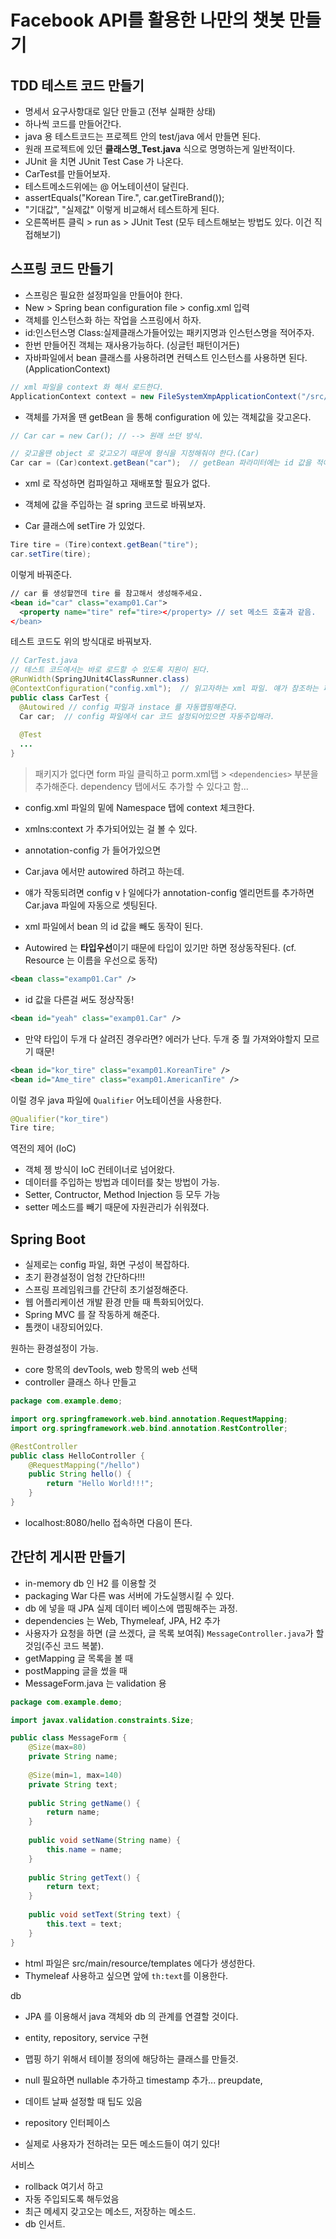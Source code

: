 # Facebook API를 활용한 나만의 챗봇 만들기
## TDD 테스트 코드 만들기
- 명세서 요구사항대로 일단 만들고 (전부 실패한 상태)
- 하나씩 코드를 만들어간다.
- java 용 테스트코드는 프로젝트 안의 test/java 에서 만들면 된다.
- 원래 프로젝트에 있던 **클래스명_Test.java** 식으로 명명하는게 일반적이다.
- JUnit 을 치면 JUnit Test Case 가 나온다. 
- CarTest를 만들어보자.
- 테스트메소드위에는 @ 어노테이션이 달린다.
- assertEquals("Korean Tire.", car.getTireBrand());
- "기대값", "실제값" 이렇게 비교해서 테스트하게 된다.
- 오른쪽버튼 클릭 > run as > JUnit Test (모두 테스트해보는 방법도 있다. 이건 직접해보기)

## 스프링 코드 만들기
- 스프링은 필요한 설정파일을 만들어야 한다.
- New > Spring bean configuration file > config.xml 입력
- 객체를 인스턴스화 하는 작업을 스프링에서 하자.
- id:인스턴스명 Class:실제클래스가들어있는 패키지명과 인스턴스명을 적어주자.
- 한번 만들어진 객체는 재사용가능하다. (싱글턴 패턴이거든)
- 자바파일에서 bean 클래스를 사용하려면 컨텍스트 인스턴스를 사용하면 된다. (ApplicationContext)
```java
// xml 파일을 context 화 해서 로드한다.
ApplicationContext context = new FileSystemXmpApplicationContext("/src/main/.../exam01/config.xml");
```
- 객체를 가져올 땐 getBean 을 통해 configuration 에 있는 객체값을 갖고온다.

```java
// Car car = new Car(); // --> 원래 쓰던 방식.

// 갖고올땐 object 로 갖고오기 때문에 형식을 지정해줘야 한다.(Car)
Car car = (Car)context.getBean("car");  // getBean 파라미터에는 id 값을 적어준다.
```

- xml 로 작성하면 컴파일하고 재배포할 필요가 없다.

- 객체에 값을 주입하는 걸 spring 코드로 바꿔보자.
- Car 클래스에 setTire 가 있었다.
```java
Tire tire = (Tire)context.getBean("tire");
car.setTire(tire);
```
이렇게 바꿔준다.
```xml
// car 를 생성할껀데 tire 를 참고해서 생성해주세요.
<bean id="car" class="examp01.Car">
  <property name="tire" ref="tire></property> // set 메소드 호출과 같음.
</bean>
```

테스트 코드도 위의 방식대로 바꿔보자.
```java
// CarTest.java
// 테스트 코드에서는 바로 로드할 수 있도록 지원이 된다.
@RunWidth(SpringJUnit4ClassRunner.class)  
@ContextConfiguration("config.xml");  // 읽고자하는 xml 파일. 얘가 참조하는 파일은 main 프로젝트의 config.xml 을 로드해온다.
public class CarTest {
  @Autowired // config 파일과 instace 를 자동맵핑해준다.
  Car car;  // config 파일에서 car 코드 설정되어있으면 자동주입해라.
  
  @Test
  ...
}
```

> 패키지가 없다면
> form 파일 클릭하고 porm.xml탭 > `<dependencies>` 부분을 추가해준다.
> dependency 탭에서도 추가할 수 있다고 함...

- config.xml 파일의 밑에 Namespace 탭에 context 체크한다.
- xmlns:context 가 추가되어있는 걸 볼 수 있다.
- annotation-config 가 들어가있으면 
- Car.java 에서만 autowired 하려고 하는데.
- 얘가 작동되려면 config vㅏ일에다가 annotation-config 엘리먼트를 추가하면 Car.java 파일에 자동으로 셋팅된다.

- xml 파일에서 bean 의 id 값을 빼도 동작이 된다.
- Autowired 는 **타입우선**이기 때문에 타입이 있기만 하면 정상동작된다. (cf. Resource 는 이름을 우선으로 동작)
```xml
<bean class="examp01.Car" />
```
- id 값을 다른걸 써도 정상작동!
```xml
<bean id="yeah" class="examp01.Car" />
```

- 만약 타입이 두개 다 살려진 경우라면? 에러가 난다. 두개 중 뭘 가져와야할지 모르기 때문!

```xml
<bean id="kor_tire" class="examp01.KoreanTire" />
<bean id="Ame_tire" class="examp01.AmericanTire" />
```

이럴 경우 java 파일에 `Qualifier` 어노테이션을 사용한다.
```java
@Qualifier("kor_tire")
Tire tire;
```

역전의 제어 (IoC)
- 객체 젱 방식이 IoC 컨테이너로 넘어왔다.
- 데이터를 주입하는 방법과 데이터를 찾는 방법이 가능.
- Setter, Contructor, Method Injection 등 모두 가능
- setter 메소드를 빼기 때문에 자원관리가 쉬워졌다.

## Spring Boot

- 실제로는 config 파일, 화면 구성이 복잡하다.
- 초기 환경설정이 엄청 간단하다!!!
- 스프링 프레임워크를 간단히 초기설정해준다.
- 웹 어플리케이션 개발 환경 만들 때 특화되어있다.
- Spring MVC 를 잘 작동하게 해준다.
- 톰캣이 내장되어있다.


원하는 환경설정이 가능.
- core 항목의 devTools, web 항목의 web 선택
- controller 클래스 하나 만들고

```java
package com.example.demo;

import org.springframework.web.bind.annotation.RequestMapping;
import org.springframework.web.bind.annotation.RestController;

@RestController
public class HelloController {
	@RequestMapping("/hello")
	public String hello() {
		return "Hello World!!!";
	}
}
```
- localhost:8080/hello 접속하면 다음이 뜬다.

## 간단히 게시판 만들기

- in-memory db 인 H2 를 이용할 것
- packaging War 다른 was 서버에 가도실행시킬 수 있다.
- db 에 넣을 때 JPA 실제 데이터 베이스에 맵핑해주는 과정.
- dependencies 는 Web, Thymeleaf, JPA, H2 추가
- 사용자가 요청을 하면 (글 쓰겠다, 글 목록 보여줘) `MessageController.java`가 할 것임(주신 코드 복붙).
- getMapping 글 목록을 볼 때
- postMapping 글을 썼을 때
- MessageForm.java 는 validation 용
```java
package com.example.demo;

import javax.validation.constraints.Size;

public class MessageForm {
    @Size(max=80)
    private String name;
 
    @Size(min=1, max=140)
    private String text;
 
    public String getName() {
        return name;
    }
 
    public void setName(String name) {
        this.name = name;
    }
 
    public String getText() {
        return text;
    }
 
    public void setText(String text) {
        this.text = text;
    }
}
```
- html 파일은 src/main/resource/templates 에다가 생성한다.
- Thymeleaf 사용하고 싶으면 앞에 `th:text`를 이용한다.

db
- JPA 를 이용해서 java 객체와 db 의 관계를 연결할 것이다.
- entity, repository, service 구현
- 맵핑 하기 위해서 테이블 정의에 해당하는 클래스를 만들것.
- null 필요하면 nullable 추가하고 timestamp 추가... preupdate, 
- 데이트 날짜 설정할 때 팁도 있음

- repository 인터페이스
- 실제로 사용자가 전하려는 모든 메소드들이 여기 있다!

서비스
- rollback 여기서 하고
- 자동 주입되도록 해두었음
- 최근 메세지 갖고오는 메소드, 저장하는 메소드.
- db 인서트.
